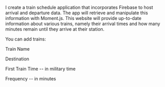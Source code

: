 I create a train schedule application that incorporates Firebase to host arrival and departure data. The app will retrieve and manipulate this information with Moment.js. This website will provide up-to-date information about various trains, namely their arrival times and how many minutes remain until they arrive at their station.

  
You can add trains:
    
Train Name
    
Destination 

First Train Time -- in military time
    
Frequency -- in minutes
  
 
  

